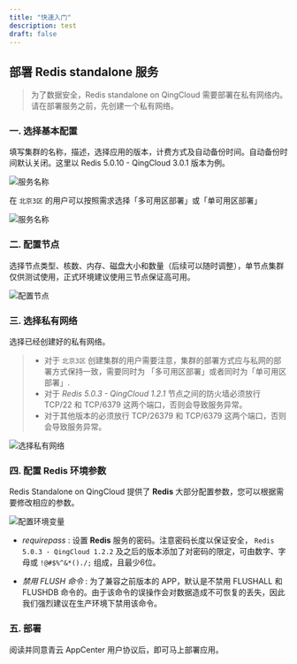 ```yaml
---
title: "快速入门"
description: test
draft: false
---
```


## 部署 **Redis standalone** 服务

> 为了数据安全，Redis standalone on QingCloud 需要部署在私有网络内。请在部署服务之前，先创建一个私有网络。



### 一. 选择基本配置

填写集群的名称，描述，选择应用的版本，计费方式及自动备份时间。自动备份时间默认关闭。这里以 Redis 5.0.10 - QingCloud 3.0.1 版本为例。

![服务名称](../../_images/base_step_1.png)

  在 `北京3区` 的用户可以按照需求选择「多可用区部署」或「单可用区部署」

![服务名称](../../_images/base_step_1_1.png)


### 二. 配置节点

选择节点类型、核数、内存、磁盘大小和数量（后续可以随时调整），单节点集群仅供测试使用，正式环境建议使用三节点保证高可用。

![配置节点](../../_images/base_step_2.png) 

### 三. 选择私有网络

选择已经创建好的私有网络。

> - 对于 `北京3区` 创建集群的用户需要注意，集群的部署方式应与私网的部署方式保持一致，需要同时为 「多可用区部署」或者同时为「单可用区部署」.
> - 对于 _Redis 5.0.3 - QingCloud 1.2.1_ 节点之间的防火墙必须放行 TCP/22 和 TCP/6379 这两个端口，否则会导致服务异常。
> - 对于其他版本的必须放行 TCP/26379 和 TCP/6379 这两个端口，否则会导致服务异常。

![选择私有网络](../../_images/base_step_3.png)

### 四. 配置 Redis 环境参数

Redis Standalone on QingCloud 提供了 **Redis** 大部分配置参数，您可以根据需要修改相应的参数。

![配置环境变量](../../_images/base_step_4.png) 


- _requirepass_ : 设置 **Redis** 服务的密码。注意密码长度以保证安全， `Redis 5.0.3 - QingCloud 1.2.2` 及之后的版本添加了对密码的限定，可由数字、字母或 `!@#$%^&*()./;` 组成，且最少6位。

- _禁用 FLUSH 命令_ : 为了兼容之前版本的 APP，默认是不禁用 FLUSHALL 和 FLUSHDB 命令的。由于该命令的误操作会对数据造成不可恢复的丢失，因此我们强烈建议在生产环境下禁用该命令。



### 五. 部署

阅读并同意青云 AppCenter 用户协议后，即可马上部署应用。
